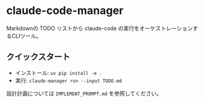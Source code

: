 # claude-code-manager

Markdownの TODO リストから claude-code の実行をオーケストレーションするCLIツール。

## クイックスタート

- インストール: `uv pip install -e .`
- 実行: `claude-manager run --input TODO.md`

設計計画については `IMPLEMENT_PROMPT.md` を参照してください。